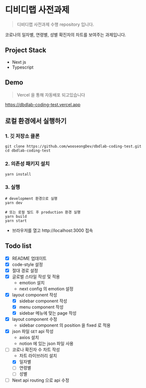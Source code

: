 # 디비디랩 사전과제

> 디비디랩 사전과제 수행 repository 입니다.

코로나의 일자별, 연령별, 성별 확진자의 차트를 보여주는 과제입니다.

## Project Stack

- Next js
- Typescript

## Demo

> Vercel 을 통해 자동배포 되고있습니다

https://dbdlab-coding-test.vercel.app

## 로컬 환경에서 실행하기

### 1. 깃 저장소 클론

```shell
git clone https://github.com/wooseongDev/dbdlab-coding-test.git
cd dbdlab-coding-test
```

### 2. 의존성 패키지 설치

```shell
yarn install
```

### 3. 실행

```shell
# development 환경으로 실행
yarn dev

# 또는 로컬 빌드 후 production 환경 실행
yarn build
yarn start
```

- 브라우저를 열고 http://localhost:3000 접속

## Todo list

- [x] README 업데이트
- [x] code-style 설정
- [x] 절대 경로 설정
- [x] 글로벌 스타일 작성 및 적용
    - emotion 설치
    - next config 의 emotion 설정
- [x] layout component 작성
    - [x] sidebar component 작성
    - [x] menu component 작성
    - [x] sidebar 메뉴에 맞는 page 작성
- [x] layout component 수정
    - sidebar component 의 position 을 fixed 로 적용
- [x] json 파일 `GET` api 작성
    - axios 설치
    - notion 에 있는 json 파일 사용
- [ ] 코로나 확진자 수 차트 작성
    - 차트 라이브러리 설치
    - [x] 일자별
    - [ ] 연령별
    - [ ] 성별
- [ ] Next api routing 으로 api 수정
